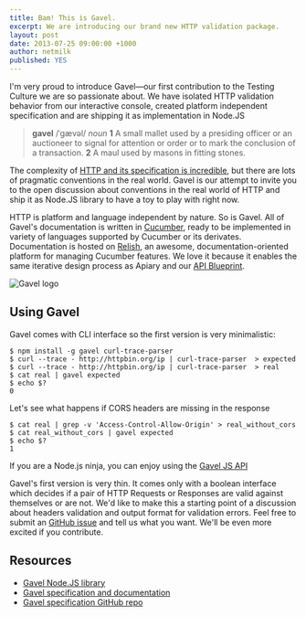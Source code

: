 ```yaml
---
title: Bam! This is Gavel.
excerpt: We are introducing our brand new HTTP validation package.
layout: post
date: 2013-07-25 09:00:00 +1000
author: netmilk
published: YES
---
```


I'm very proud to introduce Gavel—our first contribution to the Testing Culture we are so passionate about. We have isolated HTTP validation behavior from our interactive console, created platform independent specification and are shipping it as implementation in Node.JS

> **gavel** /ˈgævəl/ *noun*
> **1** A small mallet used by a presiding officer or an auctioneer to signal for attention or order or to mark the conclusion of a transaction.
> **2** A maul used by masons in fitting stones.

The complexity of [HTTP and its specification is incredible][http], but there are lots of pragmatic conventions in the real world. Gavel is our attempt to invite you to the open discussion about conventions in the real world of HTTP and ship it as Node.JS library to have a toy to play with right now.

HTTP is platform and language independent by nature. So is Gavel. All of Gavel's documentation is written in [Cucumber][], ready to be implemented in variety of languages supported by Cucumber or its derivates. Documentation is  hosted on [Relish][], an awesome, documentation-oriented platform for managing Cucumber features. We love it because it enables the same iterative design process as Apiary and our [API Blueprint][].

![Gavel logo](https://raw.github.com/apiaryio/gavel/master/img/gavel.png)

## Using Gavel

Gavel comes with CLI interface so the first version is very minimalistic:

    $ npm install -g gavel curl-trace-parser
	$ curl --trace - http://httpbin.org/ip | curl-trace-parser  > expected
	$ curl --trace - http://httpbin.org/ip | curl-trace-parser  > real
	$ cat real | gavel expected
	$ echo $?
	0

Let's see what happens if CORS headers are missing in the response

	$ cat real | grep -v 'Access-Control-Allow-Origin' > real_without_cors
	$ cat real_without_cors | gavel expected
	$ echo $?
	1 

If you are a Node.js ninja, you can enjoy using the [Gavel JS API][gavel.js]

Gavel's first version is very thin. It comes only with a boolean interface which decides if a pair of HTTP Requests or Responses are valid against themselves or are not. We'd like to make this a starting point of a discussion about headers validation and output format for validation errors. Feel free to submit an [GitHub issue][] and tell us what you want. We'll be even more excited if you contribute. 

## Resources

- [Gavel Node.JS library][gavel.js]
- [Gavel specification and documentation][gavelrelish]
- [Gavel specification GitHub repo][Gavel]



[Gavel]: https://github.com/apiaryio/gavel
[gavel.js]: https://github.com/apiaryio/gavel.js
[gavelrelish]: https://www.relishapp.com/apiary/gavel/docs
[http]: https://www.w3.org/Protocols/rfc2616/rfc2616.html
[Cucumber]: http://cukes.info/
[Relish]: https://www.relishapp.com/
[API Blueprint]: https://apiblueprint.org
[Github Issue]: https://github.com/apiaryio/gavel/issues
[jsapi]: https://www.relishapp.com/apiary/gavel/v/1-0/docs/node-js

